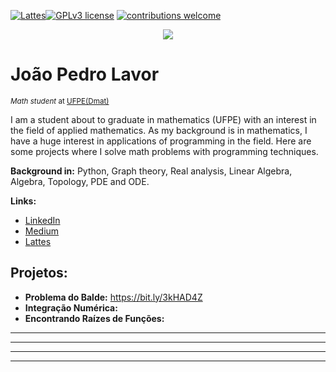 [![Lattes](https://img.shields.io/badge/author-jplavorr-black.svg)](http://lattes.cnpq.br/6775602403229126)[![GPLv3 license](https://img.shields.io/badge/License-GPLv3-blue.svg)](http://perso.crans.org/besson/LICENSE.html) [![contributions welcome](https://img.shields.io/badge/contributions-welcome-brightgreen.svg?style=flat)](https://github.com/jplavorr)

<p align="center">
  <img src= "João Pedro Lavor-1.jpg" >
</p>


# João Pedro Lavor
<sub>*Math student* at [UFPE(Dmat)](https://www.ufpe.br/dmat)</sub>


I am a student about to graduate in mathematics (UFPE) with an interest in the field of applied mathematics. As my background is in mathematics, I have a huge interest in applications of programming in the field. Here are some projects where I solve math problems with programming techniques.


**Background in:** Python, Graph theory, Real analysis, Linear Algebra, Algebra, Topology, PDE and ODE.

**Links:**
* [LinkedIn](https://www.linkedin.com/in/joão-pedro-lavor-65162312b/)
* [Medium](https://jplavorr.medium.com/)
* [Lattes](http://lattes.cnpq.br/6775602403229126)


## Projetos:

* **Problema do Balde:** https://bit.ly/3kHAD4Z
* **Integração Numérica:** 
* **Encontrando Raízes de Funções:** 
* **** 
* **** 
* **** 

---
